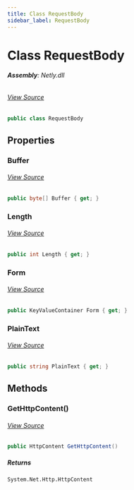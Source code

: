 ```yaml
---
title: Class RequestBody
sidebar_label: RequestBody
---
```

# Class RequestBody


###### **Assembly**: Netly.dll
###### [View Source](https://github.com/alec1o/netly/blob/main/src/Core/RequestBody.cs#L12)
```csharp title="Declaration"
public class RequestBody
```
## Properties
### Buffer

###### [View Source](https://github.com/alec1o/netly/blob/main/src/Core/RequestBody.cs#L14)
```csharp title="Declaration"
public byte[] Buffer { get; }
```
### Length

###### [View Source](https://github.com/alec1o/netly/blob/main/src/Core/RequestBody.cs#L15)
```csharp title="Declaration"
public int Length { get; }
```
### Form

###### [View Source](https://github.com/alec1o/netly/blob/main/src/Core/RequestBody.cs#L16)
```csharp title="Declaration"
public KeyValueContainer Form { get; }
```
### PlainText

###### [View Source](https://github.com/alec1o/netly/blob/main/src/Core/RequestBody.cs#L17)
```csharp title="Declaration"
public string PlainText { get; }
```
## Methods
### GetHttpContent()

###### [View Source](https://github.com/alec1o/netly/blob/main/src/Core/RequestBody.cs#L58)
```csharp title="Declaration"
public HttpContent GetHttpContent()
```

##### Returns

`System.Net.Http.HttpContent`
